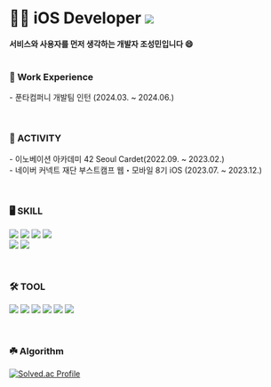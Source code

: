
<h1> 🧑‍💻 iOS Developer <img src="https://hits.seeyoufarm.com/api/count/incr/badge.svg?url=https%3A%2F%2Fgithub.com%2FSungMinCho-Kor&count_bg=%23555555&title_bg=%23555555&icon=&icon_color=%23E7E7E7&title=hits&edge_flat=false"/> </h1>
<b>서비스와 사용자를 먼저 생각하는 개발자 조성민입니다 😄</b>

<br>
<br>

<p>
<b><h3>💼 Work Experience</h3></b>
- 푼타컴퍼니 개발팀 인턴 (2024.03. ~ 2024.06.)
</p>

<br>

<p>
<b><h3>🎯 ACTIVITY</h3></b>
- 이노베이션 아카데미 42 Seoul Cardet(2022.09. ~ 2023.02.)<br>
- 네이버 커넥트 재단 부스트캠프 웹・모바일 8기 iOS (2023.07. ~ 2023.12.)<br>
</p>

<br>

<b><h3>🖥️ SKILL</h3></b>
<p>
  <img src="https://img.shields.io/badge/Swift-F05138?style=round-square&logo=Swift&logoColor=white"/>
  <img src="https://img.shields.io/badge/SwiftUI-2379F4?style=round-square&logo=Swift&logoColor=white"/>
  <img src="https://img.shields.io/badge/UIKit-34A853?style=round-square&logo=Swift&logoColor=white"/>
  <img src="https://img.shields.io/badge/Combine-375BD2?style=round-square&logo=chainlink&logoColor=white"/>
  <br>
  <img src="https://img.shields.io/badge/RxSwift-B7178C?style=round-square&logo=ReactiveX&logoColor=white"/>
  <img src="https://img.shields.io/badge/Alamofire-00FF7B?style=round-square&logo=Alamy&logoColor=white"/>
</p>
  <br>
  
<b><h3>🛠️ TOOL</h3></b>
<p>
  <img src="https://img.shields.io/badge/Git-F05032?style=round-square&logo=Git&logoColor=white"/>
  <img src="https://img.shields.io/badge/GitHub-181717?style=round-square&logo=GitHub&logoColor=white"/>
  <img src="https://img.shields.io/badge/Xcode-147EFB?style=round-square&logo=Xcode&logoColor=white"/>
  <img src="https://img.shields.io/badge/Slack-4A154B?style=round-square&logo=Slack&logoColor=white"/>
  <img src="https://img.shields.io/badge/Notion-000000?style=round-square&logo=Notion&logoColor=white"/>
  <img src="https://img.shields.io/badge/Discord-5865F2?style=round-square&logo=Discord&logoColor=white"/>
</p>
<br>

<b><h3>☘️ Algorithm</h3></b>
[![Solved.ac Profile](http://mazassumnida.wtf/api/v2/generate_badge?boj=rhxoeh0011)](https://solved.ac/rhxoeh0011/)
